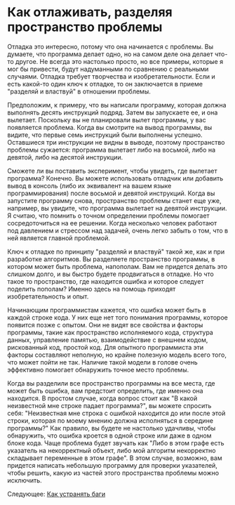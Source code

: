 # Как отлаживать, разделяя пространство проблемы
[//]: # (Version:1.0.0)
Отладка это интересно, потому что она начинается с проблемы. Вы думаете, что программа делает одно, но на самом деле она делает что-то другое. Не всегда это настолько просто, но все примеры, которые я мог бы привести, будут надуманными по сравнению с реальными случаями. Отладка требует творчества и изобретательности. Если и есть какой-то один ключ к отладке, то он заключается в приеме "разделяй и властвуй" в отношении проблемы.

Предположим, к примеру, что вы написали программу, которая должна выполнять десять инструкций подряд. Затем вы запускаете ее, и она вылетает. Поскольку вы не планировали вылет программы, у вас появляется проблема. Когда вы смотрите на вывод программы, вы видите, что первые семь инструкций были выполнены успешно. Оставшиеся три инструкции не видны в выводе, поэтому пространство проблемы сужается: программа вылетает либо на восьмой, либо на девятой, либо на десятой инструкции.

Сможете ли вы поставить эксперимент, чтобы увидеть, где вылетает программа? Конечно. Вы можете использовать отладчик или добавить вывод в консоль (либо их эквивалент на вашем языке программирования) после восьмой и девятой инструкций. Когда вы запустите программу снова, пространство проблемы станет еще уже, например, вы увидите, что программа вылетает на девятой инструкции. Я считаю, что помнить о точном определении проблемы помогает сосредоточиться на ее решении. Когда несколько человек работают под давлением и стрессом над задачей, очень легко забыть о том, что в ней является главной проблемой.

Ключ к отладке по принципу "разделяй и властвуй" такой же, как и при разработке алгоритмов. Вы разделяете пространство программы, в котором может быть проблема, напополам. Вам не придется делать это слишком долго, и вы быстро будете продвигаться в отладке. Но что такое то пространство, где находится ошибка и которое следует поделить пополам? Именно здесь на помощь приходят изобретательность и опыт.

Начинающим программистам кажется, что ошибка может быть в каждой строке кода. У них еще нет того понимания программы, которое появится позже с опытом. Они не видят все свойства и факторы программы, такие как пространство исполняемого кода, структура данных, управление памятью, взаимодействие с внешнем кодом, рискованный код, простой код. Для опытного программиста эти факторы составляют неполную, но крайне полезную модель всего того, что может пойти не так. Наличие такой модели в голове очень эффективно помогает обнаружить точное место проблемы.

Когда вы разделили все пространство программы на все места, где может быть ошибка, вам предстоит определить, где именно она находится. В простом случае, когда вопрос стоит как "В какой неизвестной мне строке падает программа?", вы можете спросить себя: "Неизвестная мне строка с ошибкой находится до или после этой строки, которая по моему мнению должна исполняться в середине программы?" Как правило, вы будете не настолько удачливы, чтобы обнаружить, что ошибка кроется в одной строке или даже в одном блоке кода. Чаще проблема будет звучать как "Либо в этом графе есть указатель на некорректный объект, либо мой алгоритм некорректно складывает переменные в этом графе". В этом случае, возможно, вам придется написать небольшую программу для проверки указателей, чтобы решить, какую из частей этого пространства проблемы можно исключить. 

Следующее: [Как устранять баги](03-How-to-Remove-an-Error.md)
